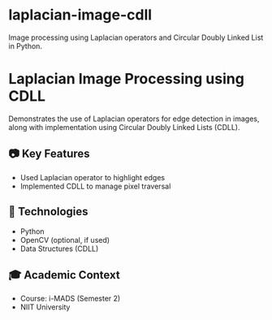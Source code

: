 # laplacian-image-cdll
Image processing using Laplacian operators and Circular Doubly Linked List in Python.
# Laplacian Image Processing using CDLL

Demonstrates the use of Laplacian operators for edge detection in images, along with implementation using Circular Doubly Linked Lists (CDLL).

## 📷 Key Features
- Used Laplacian operator to highlight edges
- Implemented CDLL to manage pixel traversal

## 🧪 Technologies
- Python
- OpenCV (optional, if used)
- Data Structures (CDLL)

## 🎓 Academic Context
- Course: i-MADS (Semester 2)
- NIIT University
